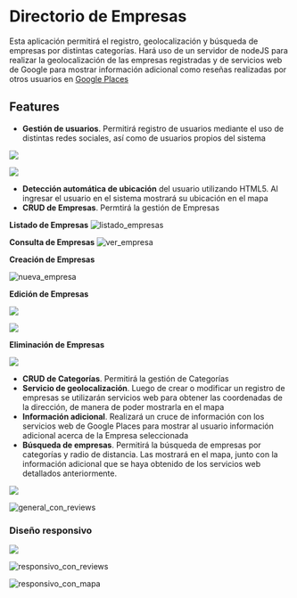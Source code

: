 # Directorio de Empresas
Esta aplicación permitirá el registro, geolocalización y búsqueda de empresas por distintas categorías. Hará uso de un servidor de nodeJS para realizar la geolocalización de las empresas registradas y de servicios web de Google para mostrar información adicional como reseñas realizadas por otros usuarios en [Google Places](https://developers.google.com/places/?hl=es)

## Features
* **Gestión de usuarios**. Permitirá registro de usuarios mediante el uso de distintas redes sociales, así como de usuarios propios del sistema

![](https://k61.kn3.net/A/C/8/F/A/6/521.png)

![](https://k61.kn3.net/B/6/F/8/5/8/414.png)


* **Detección automática de ubicación** del usuario utilizando HTML5. Al ingresar el usuario en el sistema mostrará su ubicación en el mapa
* **CRUD de Empresas**. Permtirá la gestión de Empresas

**Listado de Empresas**
![listado_empresas](https://k61.kn3.net/5/F/6/F/5/B/B8B.png)
<!-- ![](https://k61.kn3.net/5/9/F/3/B/9/377.png) -->

**Consulta de Empresas**
![ver_empresa](https://k61.kn3.net/4/9/1/2/9/D/88B.png)
<!-- ![](https://k61.kn3.net/6/A/3/1/5/D/918.png)-->

**Creación de Empresas**

![nueva_empresa](https://k61.kn3.net/1/F/1/5/2/D/369.png)
<!-- ![](https://k61.kn3.net/4/8/4/6/6/7/704.png) -->

**Edición de Empresas**

![](https://k61.kn3.net/1/0/D/1/0/5/D57.png)    

![](https://k61.kn3.net/A/6/4/8/2/2/98E.png)
<!-- ![](https://k61.kn3.net/9/3/B/6/F/5/BA9.png) -->

**Eliminación de Empresas**

![](https://k61.kn3.net/E/E/8/8/6/F/801.png)
<!-- ![](https://k61.kn3.net/4/D/7/F/8/9/EB5.png) -->

* **CRUD de Categorías**. Permitirá la gestión de Categorías
* **Servicio de geolocalización**. Luego de crear o modificar un registro de empresas se utilizarán servicios web para obtener las coordenadas de la dirección, de manera de poder mostrarla en el mapa
* **Información adicional**. Realizará un cruce de información con los servicios web de Google Places para mostrar al usuario información adicional acerca de la Empresa seleccionada
* **Búsqueda de empresas**. Permitirá la búsqueda de empresas por categorías y radio de distancia. Las mostrará en el mapa, junto con la información adicional que se haya obtenido de los servicios web detallados anteriormente.

![](https://k61.kn3.net/9/3/1/F/3/C/78E.png)
<!-- ![general_con_resultados](https://k61.kn3.net/8/0/7/E/5/5/CD1.png) -->

![general_con_reviews](https://k61.kn3.net/C/9/7/2/4/6/650.png)


### Diseño responsivo

![](https://k61.kn3.net/3/E/D/9/2/B/1BE.png)

<!-- ![responsivo_con_resultados](https://k61.kn3.net/1/9/D/1/7/2/E40.png) -->

![responsivo_con_reviews](https://k61.kn3.net/3/2/6/D/B/F/197.png)

![responsivo_con_mapa](https://k61.kn3.net/8/C/B/1/3/F/764.png)



<!-- ### prueba

![nueva_empresa_1](https://k61.kn3.net/7/F/9/B/C/D/60D.png)
![nueva_empresa_2](https://k61.kn3.net/A/3/6/2/B/C/A13.png)
![nueva_empresa_3](https://k61.kn3.net/5/E/6/4/C/9/1CA.png) -->
<!-- [img=https://k61.kn3.net/A/6/4/8/2/2/98E.png]
[img=https://k61.kn3.net/1/0/D/1/0/5/D57.png]
[img=https://k61.kn3.net/E/E/8/8/6/F/801.png]
[img=https://k61.kn3.net/9/3/1/F/3/C/78E.png] -->
